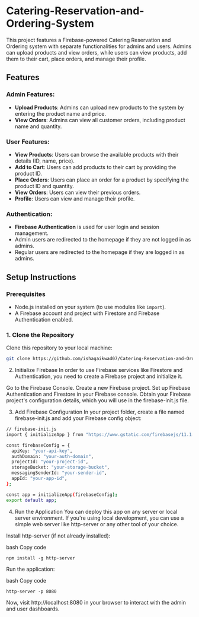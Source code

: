 # Catering-Reservation-and-Ordering-System

This project features a Firebase-powered Catering Reservation and Ordering system with separate functionalities for admins and users. Admins can upload products and view orders, while users can view products, add them to their cart, place orders, and manage their profile.

## Features

### Admin Features:
- **Upload Products**: Admins can upload new products to the system by entering the product name and price.
- **View Orders**: Admins can view all customer orders, including product name and quantity.

### User Features:
- **View Products**: Users can browse the available products with their details (ID, name, price).
- **Add to Cart**: Users can add products to their cart by providing the product ID.
- **Place Orders**: Users can place an order for a product by specifying the product ID and quantity.
- **View Orders**: Users can view their previous orders.
- **Profile**: Users can view and manage their profile.

### Authentication:
- **Firebase Authentication** is used for user login and session management.
- Admin users are redirected to the homepage if they are not logged in as admins.
- Regular users are redirected to the homepage if they are logged in as admins.

## Setup Instructions

### Prerequisites

- Node.js installed on your system (to use modules like `import`).
- A Firebase account and project with Firestore and Firebase Authentication enabled.

### 1. Clone the Repository
Clone this repository to your local machine:

```bash
git clone https://github.com/ishagaikwad07/Catering-Reservation-and-Ordering-System.git
```

2. Initialize Firebase
In order to use Firebase services like Firestore and Authentication, you need to create a Firebase project and initialize it.

Go to the Firebase Console.
Create a new Firebase project.
Set up Firebase Authentication and Firestore in your Firebase console.
Obtain your Firebase project's configuration details, which you will use in the firebase-init.js file.


3. Add Firebase Configuration
In your project folder, create a file named firebase-init.js and add your Firebase config object:

```bash
// firebase-init.js
import { initializeApp } from "https://www.gstatic.com/firebasejs/11.1.0/firebase-app.js";

const firebaseConfig = {
  apiKey: "your-api-key",
  authDomain: "your-auth-domain",
  projectId: "your-project-id",
  storageBucket: "your-storage-bucket",
  messagingSenderId: "your-sender-id",
  appId: "your-app-id",
};

const app = initializeApp(firebaseConfig);
export default app;
```

4. Run the Application
You can deploy this app on any server or local server environment. If you're using local development, you can use a simple web server like http-server or any other tool of your choice.

Install http-server (if not already installed):

bash
Copy code
```
npm install -g http-server
```
Run the application:

bash
Copy code
```
http-server -p 8080
```
Now, visit http://localhost:8080 in your browser to interact with the admin and user dashboards.



